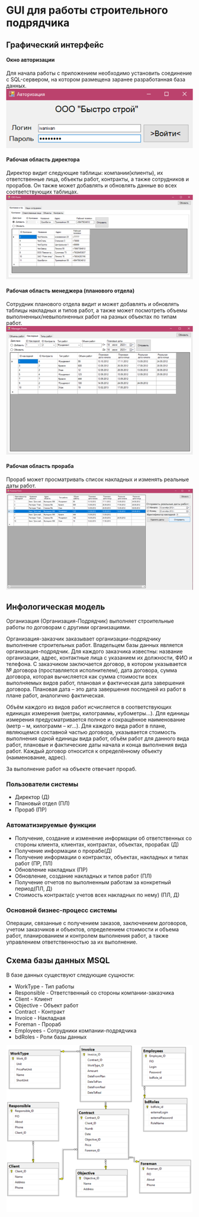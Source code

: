 # GUI для работы строительного подрядчика

## Графический интерфейс
#### Окно авторизации
Для начала работы с приложением необходимо установить соединение с SQL-сервером, на котором размещена заранее разработанная база данных.
![part](./imgs/login.png)
#### Рабочая область директора
Директор видит следующие таблицы: компании(клиенты), их ответственные лица, объекты работ, контракты, а также сотрудников и прорабов. Он также может добавлять и обновлять данные во всех соответствующих таблицах.
![part](./imgs/CEO.png)
#### Рабочая область менеджера (планового отдела)
Сотрудник планового отдела видит и может добавлять и обновлять таблицы накладных и типов работ, а также может посмотреть объемы выполненных/невыполненных работ на разных объектах по типам работ.
![part](./imgs/manager.png)
#### Рабочая область прораба
Прораб может просматривать список накладных и изменять реальные даты работ.
![part](./imgs/foreman.png)
## Инфологическая модель
Организация (Организация-Подрядчик) выполняет строительные работы по договорам с другими организациями. 

Организация-заказчик заказывает организации-подрядчику выполнение строительных работ. Владельцем базы данных является организация-подрядчик. Для каждого заказчика известны: название организации, адрес, контактные лица с указанием их должности, ФИО и телефона. С заказчиком заключается договор, в котором указывается № договора (проставляется исполнителем), дата договора, сумма договора, которая вычисляется как сумма стоимости всех выполняемых видов работ, плановая и фактическая дата завершения договора. Плановая дата – это дата завершения последней из работ в плане работ, аналогично фактическая.

Объём каждого из видов работ исчисляется в соответствующих единицах измерения (метры, килограммы, кубометры…). Для единицы измерения предусматривается полное и сокращённое наименование (метр – м, килограмм – кг…). Для каждого вида работ в плане, являющемся составной частью договора, указывается стоимость выполнения одной единицы вида работ, объём работ для данного вида работ, плановые и фактические даты начала и конца выполнения вида работ. Каждый договор относится к определённому объекту (наименование, адрес). 

За выполнение работ на объекте отвечает прораб.
### Пользователи системы
- Директор (Д)
- Плановый отдел (ПЛ)
- Прораб (ПР)

### Автоматизируемые функции
- Получение, создание и изменение информации об ответственных со стороны клиента, клиентах, контрактах, объектах, прорабах (Д) 
- Получение информации о прорабе(Д)
- Получение информации о контрактах, объектах, накладных и типах работ (ПР, ПЛ)
- Обновление накладных (ПР)
- Обновление, создание накладных и типов работ (ПЛ)
- Получение отчетов по выполненным работам за конкретный период(ПЛ, Д)
- Стоимость контракта(с учетов всех накладных по нему) (ПЛ, Д)

### Основной бизнес-процесс системы
Операции, связанные с получением заказов, заключением договоров, учетом заказчиков и объектов, определением стоимости и объема работ, планированием и контролем выполнения работ, а также управлением ответственностью за их выполнение.

## Схема базы данных MSQL
В базе данных существуют следующие сущности:
- WorkType - Тип работы
- Responsible - Ответственный со стороны компании-заказчика
- Client - Клиент
- Objective - Объект работ
- Contract - Контракт
- Invoice - Накладная
- Foreman - Прораб
- Employees - Сотрудники компании-подрядчика
- bdRoles - Роли базы данных

![part](./imgs/bd.png)
